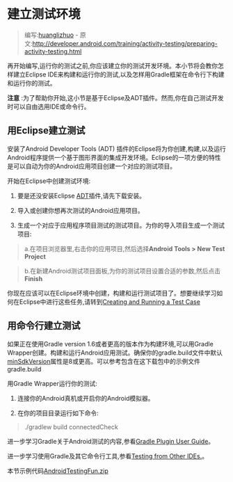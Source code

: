 # 建立测试环境

> 编写:[huanglizhuo](https://github.com/huanglizhuo) - 原文:<http://developer.android.com/training/activity-testing/preparing-activity-testing.html>

再开始编写,运行你的测试之前,你应该建立你的测试开发环境。本小节将会教你怎样建立Eclipse IDE来构建和运行你的测试,以及怎样用Gradle框架在命令行下构建和运行你的测试。

**注意** :为了帮助你开始,这小节是基于Eclipse及ADT插件。然而,你在自己测试开发时可以自由选用IDE或命令行。

## 用Eclipse建立测试

安装了Android Developer Tools (ADT) 插件的Eclipse将为你创建,构建,以及运行Android程序提供一个基于图形界面的集成开发环境。Eclipse的一项方便的特性是可以自动为你的Android应用项目创建一个对应的测试项目。

开始在Eclipse中创建测试环境:

1. 要是还没安装Eclipse [ADT](http://developer.android.com/sdk/installing/bundle.html)插件,请先下载安装。

2. 导入或创建你想再次测试的Android应用项目。

3. 生成一个对应于应用程序项目测试的测试项目。为你的导入项目生成一个测试项目:

>a.在项目浏览器里,右击你的应用项目,然后选择**Android Tools > New Test Project**

>b.在新建Android测试项目面板,为你的测试项目设置合适的参数,然后点击**Finish**

你现在应该可以在Eclipse环境中创建，构建和运行测试项目了。想要继续学习如何在Eclipse中进行这些任务,请转到[Creating and Running a Test Case](activity-basic-testing.html)

## 用命令行建立测试

如果正在使用Gradle version 1.6或者更高的版本作为构建环境,可以用Gradle Wrapper创建。构建和运行Android应用测试。确保你的gradle.build文件中默认[minSdkVersion](http://developer.android.com/guide/topics/manifest/uses-sdk-element.html)属性是8或更高。可以参考包含在这下载包中的示例文件gradle.build

用Gradle Wrapper运行你的测试:

1. 连接你的Android真机或开启你的Android模拟器。

2. 在你的项目目录运行如下命令:

>./gradlew build connectedCheck

进一步学习Gradle关于Android测试的内容,参看[Gradle Plugin User Guide](http://www.gradle.org/docs/current/userguide/userguide_single.html)。

进一步学习使用Gradle及其它命令行工具,参看[Testing from Other IDEs.](http://developer.android.com/tools/testing/testing_otheride.html)。

本节示例代码[AndroidTestingFun.zip](http://developer.android.com/shareables/training/AndroidTestingFun.zip)
